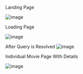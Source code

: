 

Landing Page

![image](https://github.com/TLE1709/MovieBuffBase/assets/97980131/67f5004b-17e9-43a9-99f9-7ba9997e805b)

Loading Page

![image](https://github.com/TLE1709/MovieBuffBase/assets/97980131/294ff912-82e7-4f25-9dfb-fa806bf65bb1)

After Query is Resolved 
![image](https://github.com/TLE1709/MovieBuffBase/assets/97980131/3c2749a1-4043-4005-96c8-9a8eb5726d3d)


Individual Movie Page With Details

![image](https://github.com/TLE1709/MovieBuffBase/assets/97980131/3a8b5281-b853-41f6-97bf-672ec1c7eddb)

